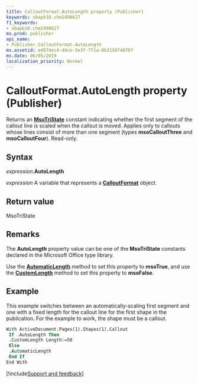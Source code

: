 ```yaml
---
title: CalloutFormat.AutoLength property (Publisher)
keywords: vbapb10.chm2490627
f1_keywords:
- vbapb10.chm2490627
ms.prod: publisher
api_name:
- Publisher.CalloutFormat.AutoLength
ms.assetid: ed874ec4-d4ce-5e3f-771a-8b3158f40707
ms.date: 06/05/2019
localization_priority: Normal
---
```



# CalloutFormat.AutoLength property (Publisher)

Returns an **[MsoTriState](Office.MsoTriState.md)** constant indicating whether the first segment of the callout line is scaled when the callout is moved. Applies only to callouts whose lines consist of more than one segment (types **msoCalloutThree** and **msoCalloutFour**). Read-only.


## Syntax

_expression_.**AutoLength**

_expression_ A variable that represents a **[CalloutFormat](Publisher.CalloutFormat.md)** object.


## Return value

MsoTriState


## Remarks

The **AutoLength** property value can be one of the **MsoTriState** constants declared in the Microsoft Office type library.

Use the **[AutomaticLength](Publisher.CalloutFormat.AutomaticLength.md)** method to set this property to **msoTrue**, and use the **[CustomLength](Publisher.CalloutFormat.CustomLength.md)** method to set this property to **msoFalse**.


## Example

This example switches between an automatically-scaling first segment and one with a fixed length for the callout line for the first shape in the publication. For the example to work, the shape must be a callout.

```vb
With ActiveDocument.Pages(1).Shapes(1).Callout 
 If .AutoLength Then 
 .CustomLength Length:=50 
 Else 
 .AutomaticLength 
 End If 
End With 

```

[!include[Support and feedback](~/includes/feedback-boilerplate.md)]